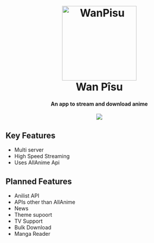 
<h1 align="center">
  <br>
  <img src="https://e0.pxfuel.com/wallpapers/108/13/desktop-wallpaper-one-piece-logo-%E3%83%AF%E3%83%B3%E3%83%94%E3%83%BC%E3%82%B9-one-piece-jolly-roger.jpg" alt="WanPisu" width="200">
  <br>
  Wan Pîsu
  <br>
</h1>

<h4 align="center">An app to stream and download anime</h4>

<p align="center">
  <a href="https://saythanks.io/to/abhinandammanamkandy">
      <img src="https://img.shields.io/badge/Say%20Thanks-!-1EAEDB.svg">
  </a>
</p>

## Key Features

* Multi server
* High Speed Streaming
* Uses AllAnime Api

## Planned Features

* Anilist API
* APIs other than AllAnime
* News
* Theme supoort
* TV Support
* Bulk Download
* Manga Reader
